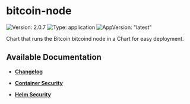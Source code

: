 # bitcoin-node

![Version: 2.0.7](https://img.shields.io/badge/Version-2.0.7-informational?style=flat-square) ![Type: application](https://img.shields.io/badge/Type-application-informational?style=flat-square) ![AppVersion: "latest"](https://img.shields.io/badge/AppVersion-"latest"-informational?style=flat-square)

Chart that runs the Bitcoin bitcoind node in a Chart for easy deployment.

## Available Documentation

- [**Changelog**](CHANGELOG)

- [**Container Security**](container-security)

- [**Helm Security**](helm-security)


